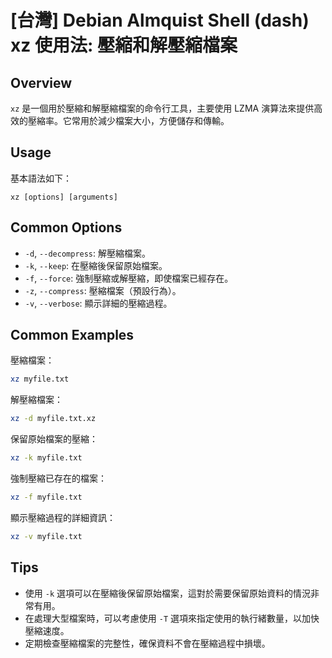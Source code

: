 # [台灣] Debian Almquist Shell (dash) xz 使用法: 壓縮和解壓縮檔案

## Overview
`xz` 是一個用於壓縮和解壓縮檔案的命令行工具，主要使用 LZMA 演算法來提供高效的壓縮率。它常用於減少檔案大小，方便儲存和傳輸。

## Usage
基本語法如下：
```
xz [options] [arguments]
```

## Common Options
- `-d`, `--decompress`: 解壓縮檔案。
- `-k`, `--keep`: 在壓縮後保留原始檔案。
- `-f`, `--force`: 強制壓縮或解壓縮，即使檔案已經存在。
- `-z`, `--compress`: 壓縮檔案（預設行為）。
- `-v`, `--verbose`: 顯示詳細的壓縮過程。

## Common Examples
壓縮檔案：
```bash
xz myfile.txt
```

解壓縮檔案：
```bash
xz -d myfile.txt.xz
```

保留原始檔案的壓縮：
```bash
xz -k myfile.txt
```

強制壓縮已存在的檔案：
```bash
xz -f myfile.txt
```

顯示壓縮過程的詳細資訊：
```bash
xz -v myfile.txt
```

## Tips
- 使用 `-k` 選項可以在壓縮後保留原始檔案，這對於需要保留原始資料的情況非常有用。
- 在處理大型檔案時，可以考慮使用 `-T` 選項來指定使用的執行緒數量，以加快壓縮速度。
- 定期檢查壓縮檔案的完整性，確保資料不會在壓縮過程中損壞。